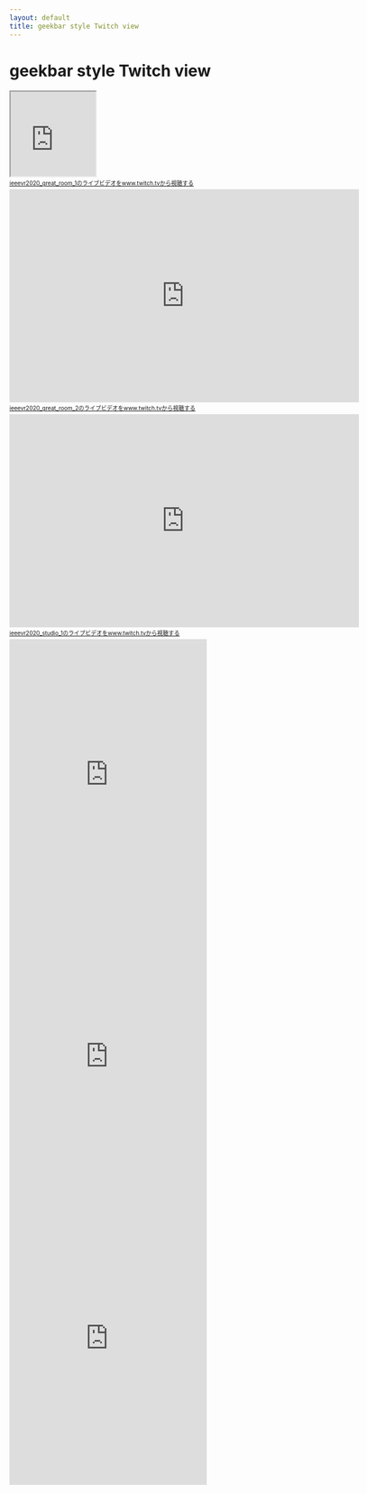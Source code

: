 ```yaml
---
layout: default
title: geekbar style Twitch view
---
```


# geekbar style Twitch view
<iframe src="https://player.twitch.tv/?channel=ieeevr2020_great_room_1" frameborder="1" allowfullscreen="true" scrolling="no" width="30%"></iframe><a href="https://www.twitch.tv/ieeevr2020_great_room_1?tt_content=text_link&tt_medium=live_embed" style="padding:2px 0px 4px; display:block; width:345px; font-weight:normal; font-size:10px; text-decoration:underline;">ieeevr2020_great_room_1のライブビデオをwww.twitch.tvから視聴する</a>

<iframe src="https://player.twitch.tv/?channel=ieeevr2020_great_room_2" frameborder="0" allowfullscreen="true" scrolling="no" height="378" width="620"></iframe><a href="https://www.twitch.tv/ieeevr2020_great_room_2?tt_content=text_link&tt_medium=live_embed" style="padding:2px 0px 4px; display:block; width:345px; font-weight:normal; font-size:10px; text-decoration:underline;">ieeevr2020_great_room_2のライブビデオをwww.twitch.tvから視聴する</a>

<iframe src="https://player.twitch.tv/?channel=ieeevr2020_studio_1" frameborder="0" allowfullscreen="true" scrolling="no" height="378" width="620"></iframe><a href="https://www.twitch.tv/ieeevr2020_studio_1?tt_content=text_link&tt_medium=live_embed" style="padding:2px 0px 4px; display:block; width:345px; font-weight:normal; font-size:10px; text-decoration:underline;">ieeevr2020_studio_1のライブビデオをwww.twitch.tvから視聴する</a>


<iframe src="https://www.twitch.tv/embed/ieeevr2020_great_room_1/chat" frameborder="0" scrolling="no" height="500" width="350"></iframe>

<iframe src="https://www.twitch.tv/embed/ieeevr2020_great_room_2/chat" frameborder="0" scrolling="no" height="500" width="350"></iframe>

<iframe src="https://www.twitch.tv/embed/ieeevr2020_studio_1/chat" frameborder="0" scrolling="no" height="500" width="350"></iframe>



